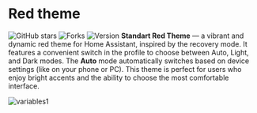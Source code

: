 # Red theme

![GitHub stars](https://img.shields.io/github/stars/user447-ui/ha-theme-red?label=Stars&style=flat-square&logo=github&logoColor=white)
![Forks](https://img.shields.io/github/forks/user447-ui/ha-theme-red?label=Forks&style=flat-square&logo=github&logoColor=white)
![Version](https://img.shields.io/badge/version-v1.0.0-blue?style=flat-square)
**Standart Red Theme** — a vibrant and dynamic red theme for Home Assistant, inspired by the recovery mode. It features a convenient switch in the profile to choose between Auto, Light, and Dark modes. The **Auto** mode automatically switches based on device settings (like on your phone or PC). This theme is perfect for users who enjoy bright accents and the ability to choose the most comfortable interface.

![variables1](https://github.com/user-attachments/assets/d35c1bca-b0f5-4a15-a56f-b70586ba4e99)


